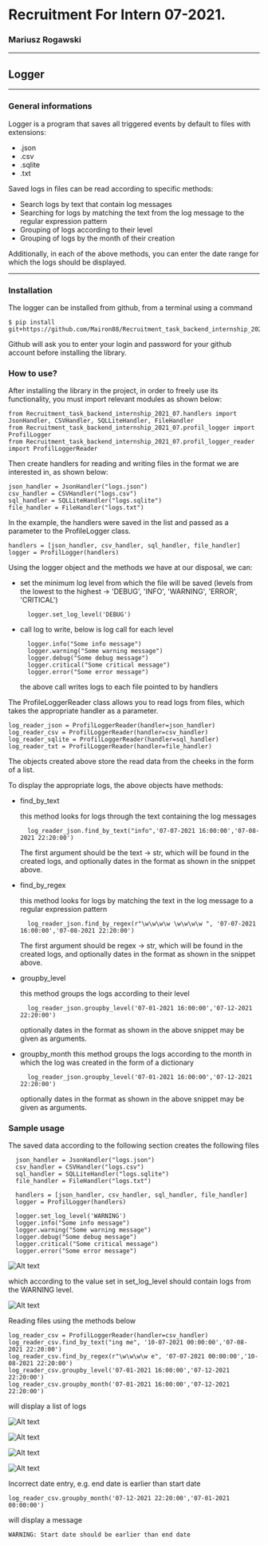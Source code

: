 # Recruitment For Intern 07-2021.
### Mariusz Rogawski

---
## Logger

---

### General informations

Logger is a program that saves all triggered events by default to files with extensions:

 * .json
 * .csv
 * .sqlite
 * .txt

Saved logs in files can be read according to specific methods:
* Search logs by text that contain log messages
* Searching for logs by matching the text from the log message to the regular expression pattern
* Grouping of logs according to their level
* Grouping of logs by the month of their creation

Additionally, in each of the above methods, you can enter the date range for which the logs should be displayed.

---

### Installation

The logger can be installed from github, from a terminal using a command

    $ pip install git+https://github.com/Mairon88/Recruitment_task_backend_internship_2021_07.git#egg=logmaster

Github will ask you to enter your login and password for your github account before installing the library.

### How to use?

After installing the library in the project, in order to freely use its functionality, you must import
relevant modules as shown below:

    from Recruitment_task_backend_internship_2021_07.handlers import JsonHandler, CSVHandler, SQLLiteHandler, FileHandler
    from Recruitment_task_backend_internship_2021_07.profil_logger import ProfilLogger
    from Recruitment_task_backend_internship_2021_07.profil_logger_reader import ProfilLoggerReader

Then create handlers for reading and writing files in the format we are interested in, as shown below:

    json_handler = JsonHandler("logs.json")
    csv_handler = CSVHandler("logs.csv")
    sql_handler = SQLLiteHandler("logs.sqlite")
    file_handler = FileHandler("logs.txt")



In the example, the handlers were saved in the list and passed as a parameter to the ProfileLogger class.

    handlers = [json_handler, csv_handler, sql_handler, file_handler]
    logger = ProfilLogger(handlers)

Using the logger object and the methods we have at our disposal, we can:
* set the minimum log level from which the file will be saved (levels from the lowest to the highest -> 'DEBUG', 'INFO', 'WARNING', 'ERROR', 'CRITICAL')
  
        logger.set_log_level('DEBUG')

* call log to write, below is log call for each level
    
        logger.info("Some info message")
        logger.warning("Some warning message")
        logger.debug("Some debug message")
        logger.critical("Some critical message")
        logger.error("Some error message")

  the above call writes logs to each file pointed to by handlers

The ProfileLoggerReader class allows you to read logs from files, which takes the appropriate handler as a parameter.

    log_reader_json = ProfilLoggerReader(handler=json_handler)
    log_reader_csv = ProfilLoggerReader(handler=csv_handler)
    log_reader_sqlite = ProfilLoggerReader(handler=sql_handler)
    log_reader_txt = ProfilLoggerReader(handler=file_handler)


The objects created above store the read data from the cheeks in the form of a list.

To display the appropriate logs, the above objects have methods:

* find_by_text
    
    this method looks for logs through the text containing the log messages
  
        log_reader_json.find_by_text("info",'07-07-2021 16:00:00','07-08-2021 22:20:00')

    The first argument should be the text -> str, which will be found in the created logs, and optionally dates
    in the format as shown in the snippet above.
  

* find_by_regex
    
    this method looks for logs by matching the text in the log message to a regular expression pattern

        log_reader_json.find_by_regex(r"\w\w\w\w \w\w\w\w ", '07-07-2021 16:00:00','07-08-2021 22:20:00')

    The first argument should be regex -> str, which will be found in the created logs, and optionally dates
    in the format as shown in the snippet above.
    

* groupby_level
    
  this method groups the logs according to their level

        log_reader_json.groupby_level('07-01-2021 16:00:00','07-12-2021 22:20:00')

    optionally dates in the format as shown in the above snippet may be given as arguments.
    

* groupby_month
this method groups the logs according to the month in which the log was created in the form of a dictionary

        log_reader_json.groupby_level('07-01-2021 16:00:00','07-12-2021 22:20:00')

    optionally dates in the format as shown in the above snippet may be given as arguments.


### Sample usage

The saved data according to the following section creates the following files

      json_handler = JsonHandler("logs.json")
      csv_handler = CSVHandler("logs.csv")
      sql_handler = SQLLiteHandler("logs.sqlite")
      file_handler = FileHandler("logs.txt")
      
      handlers = [json_handler, csv_handler, sql_handler, file_handler]
      logger = ProfilLogger(handlers)
  
      logger.set_log_level('WARNING')
      logger.info("Some info message")
      logger.warning("Some warning message")
      logger.debug("Some debug message")
      logger.critical("Some critical message")
      logger.error("Some error message")


![Alt text](github_img/rys_1.png)

which according to the value set in set_log_level should contain
  logs from the WARNING level.

![Alt text](github_img/rys2.png)

Reading files using the methods below

    log_reader_csv = ProfilLoggerReader(handler=csv_handler)
    log_reader_csv.find_by_text("ing me", '10-07-2021 00:00:00','07-08-2021 22:20:00') 
    log_reader_csv.find_by_regex(r"\w\w\w\w e", '07-07-2021 00:00:00','10-08-2021 22:20:00')
    log_reader_csv.groupby_level('07-01-2021 16:00:00','07-12-2021 22:20:00')
    log_reader_csv.groupby_month('07-01-2021 16:00:00','07-12-2021 22:20:00')

will display a list of logs

![Alt text](github_img/rys_3.png)

![Alt text](github_img/rys_5.png)

![Alt text](github_img/rys_4.png)

![Alt text](github_img/rys_6.png)


Incorrect date entry, e.g. end date is earlier than start date

    log_reader_csv.groupby_month('07-12-2021 22:20:00','07-01-2021 00:00:00')


will display a message

    WARNING: Start date should be earlier than end date



